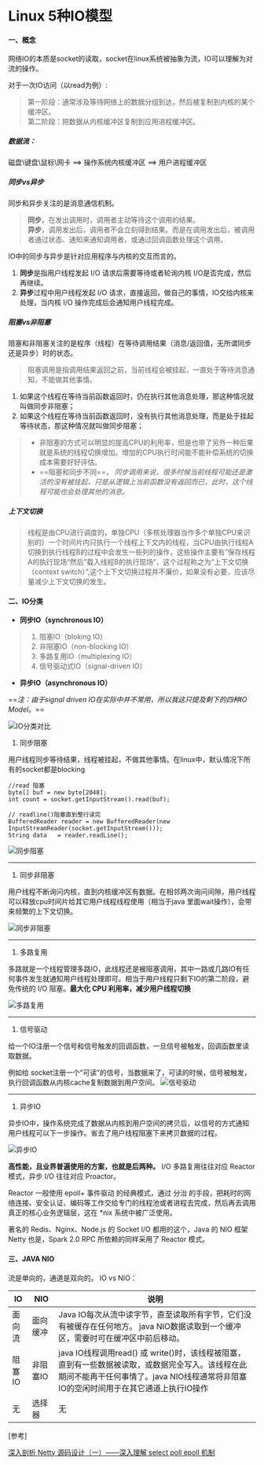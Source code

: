 # Linux 5种IO模型

#### 一、概念
网络IO的本质是socket的读取，socket在linux系统被抽象为流，IO可以理解为对流的操作。

对于一次IO访问（以read为例）:
> 第一阶段：通常涉及等待网络上的数据分组到达，然后被复制到内核的某个缓冲区。<br/>
> 第二阶段：把数据从内核缓冲区复制到应用进程缓冲区。

##### 数据流：
磁盘\键盘\鼠标\网卡 ==> 操作系统内核缓冲区 ==> 用户进程缓冲区

##### 同步vs异步
同步和异步关注的是消息通信机制。

> **同步**，在发出调用时，调用者主动等待这个调用的结果。<br/>
> **异步**，调用发出后，调用者不会立刻得到结果。而是在调用发出后，被调用者通过状态、通知来通知调用者，或通过回调函数处理这个调用。

IO中的同步与异步是针对应用程序与内核的交互而言的。

1. **同步**是指用户线程发起 I/O 请求后需要等待或者轮询内核 I/O是否完成，然后再继续。<br/>
1. **异步**过程中用户线程发起 I/O 请求，直接返回，做自己的事情，IO交给内核来处理，当内核 I/O 操作完成后会通知用户线程完成。


##### 阻塞vs非阻塞
阻塞和非阻塞关注的是程序（线程）在等待调用结果（消息/返回值，无所谓同步还是异步）时的状态。
> 阻塞调用是指调用结果返回之前，当前线程会被挂起，一直处于等待消息通知，不能做其他事情。


1. 如果这个线程在等待当前函数返回时，仍在执行其他消息处理，那这种情况就叫做同步非阻塞；<br/>
1. 如果这个线程在等待当前函数返回时，没有执行其他消息处理，而是处于挂起等待状态，那这种情况就叫做同步阻塞；


>- 非阻塞的方式可以明显的提高CPU的利用率，但是也带了另外一种后果就是系统的线程切换增加。增加的CPU执行时间能不能补偿系统的切换成本需要好好评估。<br/>
>- ==阻塞和同步不同==， *同步调用来说，很多时候当前线程可能还是激活的没有被挂起，只是从逻辑上当前函数没有返回而已，此时，这个线程可能也会处理其他的消息。*

##### 上下文切换
> 线程是由CPU进行调度的，单独CPU（多核处理器当作多个单独CPU来识别的）一个时间片内只执行一个线程上下文内的线程，当CPU由执行线程A切换到执行线程B的过程中会发生一些列的操作，这些操作主要有”保存线程A的执行现场“然后”载入线程B的执行现场”，这个过程称之为“上下文切换（context switch）”,这个上下文切换过程并不廉价，如果没有必要，应该尽量减少上下文切换的发生。


#### 二、IO分类
- **同步IO（synchronous IO）**
> 1. 阻塞IO（bloking IO）<br/>
> 1. 非阻塞IO（non-blocking IO）<br/>
> 1. 多路复用IO（multiplexing IO）<br/>
> 1. 信号驱动式IO（signal-driven IO）<br/>

- **异步IO（asynchronous IO）**

==*注：由于signal driven IO在实际中并不常用，所以我这只提及剩下的四种IO Model*。==

![IO分类对比](https://static.oschina.net/uploads/img/201604/21095604_vhHX.png)


1. 同步阻塞

用户线程同步等待结果，线程被挂起，不做其他事情。在linux中，默认情况下所有的socket都是blocking

```
//read 阻塞
byte[] buf = new byte[2048];
int count = socket.getInputStream().read(buf);

// readline()阻塞直到整行读完
BufferedReader reader = new BufferedReader(new InputStreamReader(socket.getInputStream()));
String data   = reader.readLine();

```
![同步阻塞](https://static.oschina.net/uploads/img/201604/20150405_VKYH.png)

---

1. 同步非阻塞

用户线程不断询问内核，直到内核缓冲区有数据。在相邻两次询问间隙，用户线程可以释放cpu时间片给其它用户线程线程使用（相当于java 里面wait操作），会带来频繁的上下文切换。

![同步非阻塞](https://static.oschina.net/uploads/img/201604/20152818_DXcj.png)

---

1. 多路复用

多路就是一个线程管理多路IO，此线程还是被阻塞调用，其中一路或几路IO有任何事件发生就通知用户线程处理即可。相当于用户线程只剩下IO的第二阶段，避免传统的 I/O 阻塞。**最大化 CPU 利用率，减少用户线程切换**

![多路复用](https://static.oschina.net/uploads/space/2017/0522/112804_1mhz_2939155.png)

---

1. 信号驱动

给一个IO注册一个信号和信号触发的回调函数，一旦信号被触发，回调函数里读取数据。

例如给 socket注册一个“可读”的信号，当数据来了，可读的时候，信号被触发，执行回调函数从内核cache复制数据到用户空间。
![信号驱动](https://static.oschina.net/uploads/img/201604/21091434_DsZb.png)

---

1. 异步IO

异步IO中，操作系统完成了数据从内核到用户空间的拷贝后，以信号的方式通知用户线程可以下一步操作。省去了用户线程阻塞下来拷贝数据的过程。

![异步IO](https://static.oschina.net/uploads/space/2017/0522/114136_u5gw_2939155.png)



**高性能，且业界普遍使用的方案，也就是后两种。**
I/O 多路复用往往对应 Reactor 模式，异步 I/O 往往对应 Proactor。

Reactor 一般使用 epoll+ 事件驱动 的经典模式，通过 分治 的手段，把耗时的网络连接、安全认证、编码等工作交给专门的线程池或者进程去完成，然后再去调用真正的核心业务逻辑层，这在 *nix 系统中被广泛使用。

著名的 Redis、Nginx、Node.js 的 Socket I/O 都用的这个，Java 的 NIO 框架 Netty 也是，Spark 2.0 RPC 所依赖的同样采用了 Reactor 模式。



#### 三、JAVA NIO
流是单向的，通道是双向的。
IO vs NIO：

IO | NIO | 说明
------------ | ------------- | -------------
面向流 | 面向缓冲 | Java IO每次从流中读字节，直至读取所有字节，它们没有被缓存在任何地方。 java NIO数据读取到一个缓冲区，需要时可在缓冲区中前后移动。
阻塞IO | 非阻塞IO | java IO线程调用read() 或 write()时，该线程被阻塞，直到有一些数据被读取，或数据完全写入。该线程在此期间不能再干任何事情了。java NIO线程通常将非阻塞IO的空闲时间用于在其它通道上执行IO操作
无 | 选择器 | 无


[参考] 

[深入剖析 Netty 源码设计（一）——深入理解 select poll epoll 机制](http://www.6aiq.com/article/1548222475606)
